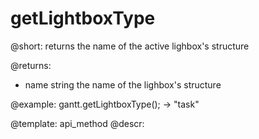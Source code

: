 getLightboxType
=============
@short: returns the name of the active lighbox's structure
	
@returns:
- name	string 	the name of the lighbox's structure




@example:
gantt.getLightboxType(); -> "task"

@template:	api_method
@descr:

